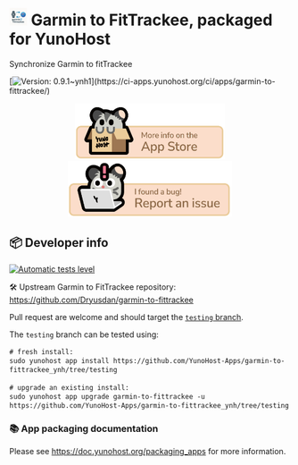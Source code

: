 <!--
N.B.: This README was automatically generated by <https://github.com/YunoHost/apps_tools/blob/main/readme_generator>
It shall NOT be edited by hand.
-->

<h1>
  <img src="https://raw.githubusercontent.com/YunoHost/apps/main/logos/garmin-to-fittrackee.png" width="32px" alt="Logo of Garmin to FitTrackee">
  Garmin to FitTrackee, packaged for YunoHost
</h1>

Synchronize Garmin to fitTrackee

[![Version: 0.9.1~ynh1](https://img.shields.io/badge/Version-0.9.1~ynh1-rgba(0,150,0,1)?style=for-the-badge)](https://ci-apps.yunohost.org/ci/apps/garmin-to-fittrackee/)

<div align="center">
<a href="https://apps.yunohost.org/app/garmin-to-fittrackee"><img height="100px" src="https://github.com/YunoHost/yunohost-artwork/raw/refs/heads/main/badges/neopossum-badges/badge_more_info_on_the_appstore.svg"/></a>
<a href="https://github.com/YunoHost-Apps/garmin-to-fittrackee_ynh/issues"><img height="100px" src="https://github.com/YunoHost/yunohost-artwork/raw/refs/heads/main/badges/neopossum-badges/badge_report_an_issue.svg"/></a>
</div>

## 📦 Developer info

[![Automatic tests level](https://apps.yunohost.org/badge/cilevel/garmin-to-fittrackee)](https://ci-apps.yunohost.org/ci/apps/garmin-to-fittrackee/)

🛠️ Upstream Garmin to FitTrackee repository: <https://github.com/Dryusdan/garmin-to-fittrackee>

Pull request are welcome and should target the [`testing` branch](https://github.com/YunoHost-Apps/garmin-to-fittrackee_ynh/tree/testing).

The `testing` branch can be tested using:
```
# fresh install:
sudo yunohost app install https://github.com/YunoHost-Apps/garmin-to-fittrackee_ynh/tree/testing

# upgrade an existing install:
sudo yunohost app upgrade garmin-to-fittrackee -u https://github.com/YunoHost-Apps/garmin-to-fittrackee_ynh/tree/testing
```

### 📚 App packaging documentation

Please see <https://doc.yunohost.org/packaging_apps> for more information.